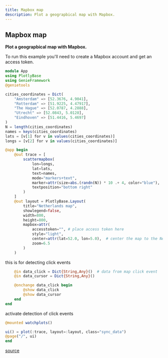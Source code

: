 ```yaml
---
title: Mapbox map
description: Plot a geograpbical map with Mapbox.
---
```


## Mapbox map
**Plot a geograpbical map with Mapbox.**

To run this example you'll need to create a Mapbox account and get an access token.

````julia
module App
using PlotlyBase
using GenieFramework
@genietools

cities_coordinates = Dict(
    "Amsterdam" => [52.3676, 4.9041],
    "Rotterdam" => [51.9225, 4.47917],
    "The Hague" => [52.0787, 4.2888],
    "Utrecht" => [52.0843, 5.0128],
    "Eindhoven" => [51.4416, 5.4697]
)
N = length(cities_coordinates)
names = keys(cities_coordinates)
lats = [v[1] for v in values(cities_coordinates)]
longs = [v[2] for v in values(cities_coordinates)]

@app begin
    @out trace = [
        scattermapbox(
            lon=longs,
            lat=lats,
            text=names,
            mode="markers+text",
            marker=attr(size=abs.(randn(N)) * 10 .+ 4, color="blue"),
            textposition="bottom right"
        )
    ]
    @out layout = PlotlyBase.Layout(
        title="Netherlands map",
        showlegend=false,
        width=800,
        height=800,
        mapbox=attr(
            accesstoken="", # place access token here
            style="light",
            center=attr(lat=52.0, lon=5.0),  # center the map to the Netherlands
            zoom=6.5
        )
    )
````

this is for detecting click events

````julia
    @in data_click = Dict{String,Any}()  # data from map click event
    @in data_cursor = Dict{String,Any}()

    @onchange data_click begin
        @show data_click
        @show data_cursor
    end
end
````

activate detection of click events

````julia
@mounted watchplots()

ui() = plot(:trace, layout=:layout, class="sync_data")
@page("/", ui)
end
````


[source](https://github.com/GenieFramework/CodeExamples/blob/main/src/2.reactive-ui/mapbox.jl)

